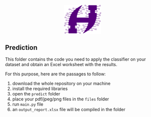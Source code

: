 <p align="center">
    <img src="../logo_cropped.png" width=120>
</p>

## Prediction
This folder contains the code you need to apply the classifier on your dataset and obtain an Excel worksheet with the results.

For this purpose, here are the passages to follow:
1. download the whole repository on your machine
2. install the required libraries
3. open the <code>predict</code> folder
4. place your pdf/jpeg/png files in the <code>files</code> folder
5. run <code>main.py</code> file
6. an <code>output_report.xlsx</code> file will be compiled in the folder